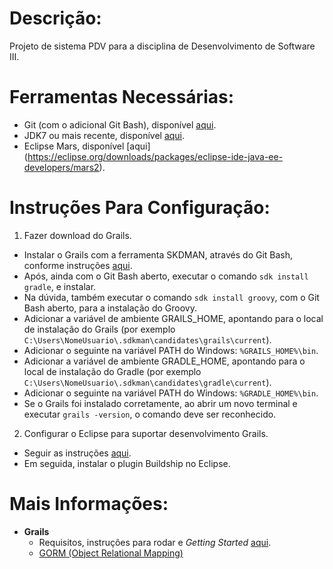 # Descrição:
Projeto de sistema PDV para a disciplina de Desenvolvimento de Software III.

# Ferramentas Necessárias:
- Git (com o adicional Git Bash), disponível [aqui](https://git-scm.com/downloads).
- JDK7 ou mais recente, disponível [aqui](http://www.oracle.com/technetwork/pt/java/javase/downloads/jdk8-downloads-2133151.html).
- Eclipse Mars, disponível [aqui] (https://eclipse.org/downloads/packages/eclipse-ide-java-ee-developers/mars2).

# Instruções Para Configuração:
1. Fazer download do Grails.
  - Instalar o Grails com a ferramenta SKDMAN, através do Git Bash, conforme instruções [aqui](https://grails.org/download.html#sdkman).
  - Após, ainda com o Git Bash aberto, executar o comando `sdk install gradle`, e instalar.
  - Na dúvida, também executar o comando `sdk install groovy`, com o Git Bash aberto, para a instalação do Groovy.
  - Adicionar a variável de ambiente GRAILS_HOME, apontando para o local de instalação do Grails (por exemplo `C:\Users\NomeUsuario\.sdkman\candidates\grails\current`).
  - Adicionar o seguinte na variável PATH do Windows: `%GRAILS_HOME%\bin`.
  - Adicionar a variável de ambiente GRADLE_HOME, apontando para o local de instalação do Gradle (por exemplo `C:\Users\NomeUsuario\.sdkman\candidates\gradle\current`).
  - Adicionar o seguinte na variável PATH do Windows: `%GRADLE_HOME%\bin`.
  - Se o Grails foi instalado corretamente, ao abrir um novo terminal e executar `grails -version`, o comando deve ser reconhecido.
2. Configurar o Eclipse para suportar desenvolvimento Grails.
  - Seguir as instruções [aqui](https://tedvinke.wordpress.com/2015/10/17/eclipse-mars-grails-3-1-with-gradle-groovy-and-gsp-support/).
  - Em seguida, instalar o plugin Buildship no Eclipse.

# Mais Informações:
- **Grails**
  - Requisitos, instruções para rodar e *Getting Started* [aqui](http://docs.grails.org/latest/guide/gettingStarted.html#requirements).
  - [GORM (Object Relational Mapping)](http://docs.grails.org/latest/guide/GORM.html)
